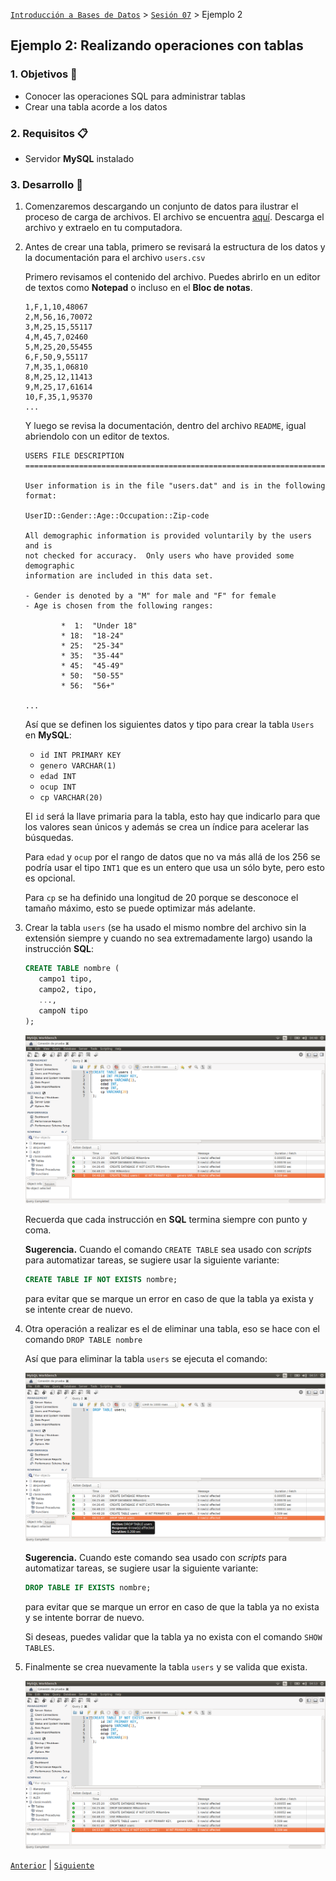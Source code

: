[`Introducción a Bases de Datos`](../../Readme.md) > [`Sesión 07`](../Readme.md) > Ejemplo 2

## Ejemplo 2: Realizando operaciones con tablas

### 1. Objetivos :dart:
 - Conocer las operaciones SQL para administrar tablas
 - Crear una tabla acorde a los datos

### 2. Requisitos :clipboard:
- Servidor __MySQL__ instalado

### 3. Desarrollo :rocket:

1. Comenzaremos descargando un conjunto de datos para ilustrar el proceso de carga de archivos. El archivo se encuentra [aquí](http://files.grouplens.org/datasets/movielens/ml-1m.zip). Descarga el archivo y extraelo en tu computadora. 

1. Antes de crear una tabla, primero se revisará la estructura de los datos y la documentación para el archivo `users.csv`

   Primero revisamos el contenido del archivo. Puedes abrirlo en un editor de textos como __Notepad__ o incluso en el __Bloc de notas__.

   ```
   1,F,1,10,48067
   2,M,56,16,70072
   3,M,25,15,55117
   4,M,45,7,02460
   5,M,25,20,55455
   6,F,50,9,55117
   7,M,35,1,06810
   8,M,25,12,11413
   9,M,25,17,61614
   10,F,35,1,95370
   ...
   ```

   Y luego se revisa la documentación, dentro del archivo `README`, igual abriendolo con un editor de textos.

   ```
   USERS FILE DESCRIPTION
   ================================================================================

   User information is in the file "users.dat" and is in the following
   format:

   UserID::Gender::Age::Occupation::Zip-code

   All demographic information is provided voluntarily by the users and is
   not checked for accuracy.  Only users who have provided some demographic
   information are included in this data set.

   - Gender is denoted by a "M" for male and "F" for female
   - Age is chosen from the following ranges:

           *  1:  "Under 18"
           * 18:  "18-24"
           * 25:  "25-34"
           * 35:  "35-44"
           * 45:  "45-49"
           * 50:  "50-55"
           * 56:  "56+"

   ...
   ```

   Así que se definen los siguientes datos y tipo para crear la tabla `Users` en __MySQL__:
   - `id INT PRIMARY KEY`
   - `genero VARCHAR(1)`
   - `edad INT`
   - `ocup INT`
   - `cp VARCHAR(20)`

   El `id` será la llave primaria para la tabla, esto hay que indicarlo para que los valores sean únicos y además se crea un índice para acelerar las búsquedas.

   Para `edad` y `ocup` por el rango de datos que no va más allá de los 256 se podría usar el tipo `INT1` que es un entero que usa un sólo byte, pero esto es opcional.

   Para `cp` se ha definido una longitud de 20 porque se desconoce el tamaño máximo, esto se puede optimizar más adelante.   

1. Crear la tabla `users` (se ha usado el mismo nombre del archivo sin la extensión siempre y cuando no sea extremadamente largo) usando la instrucción __SQL__:

   ```sql
   CREATE TABLE nombre (
      campo1 tipo, 
      campo2, tipo, 
      ..., 
      campoN tipo
   );
   ```

   ![imagen](imagenes/s7e21.png)

   Recuerda que cada instrucción en __SQL__ termina siempre con punto y coma.

   **Sugerencia.**  Cuando el comando `CREATE TABLE` sea usado con *scripts* para automatizar tareas, se sugiere usar la siguiente variante:

   ```sql
   CREATE TABLE IF NOT EXISTS nombre;
   ```

   para evitar que se marque un error en caso de que la tabla ya exista y se intente crear de nuevo.

1. Otra operación a realizar es el de eliminar una tabla, eso se hace con el comando `DROP TABLE nombre`

   Así que para eliminar la tabla `users` se ejecuta el comando:

   ![imagen](imagenes/s7e22.png)
   
   **Sugerencia.**  Cuando este comando sea usado con *scripts* para automatizar tareas, se sugiere usar la siguiente variante:
   
   ```sql
   DROP TABLE IF EXISTS nombre;
   ```

   para evitar que se marque un error en caso de que la tabla ya no exista y se intente borrar de nuevo.

   Si deseas, puedes validar que la tabla ya no exista con el comando `SHOW TABLES`.

1. Finalmente se crea nuevamente la tabla `users` y se valida que exista.

   ![image](imagenes/s7e23.png)

[`Anterior`](../Readme.md#relacionado-operaciones-con-tablas) | [`Siguiente`](../Reto-01/Readme.md)   
